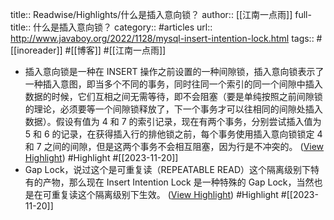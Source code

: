 title:: Readwise/Highlights/什么是插入意向锁？
author:: [[江南一点雨]]
full-title:: 什么是插入意向锁？
category:: #articles
url:: http://www.javaboy.org/2022/1128/mysql-insert-intention-lock.html
tags:: #[[inoreader]] #[[博客]] #[[江南一点雨]]
- 插入意向锁是一种在 INSERT 操作之前设置的一种间隙锁，插入意向锁表示了一种插入意图，即当多个不同的事务，同时往同一个索引的同一个间隙中插入数据的时候，它们互相之间无需等待，即不会阻塞（要是单纯按照之前间隙锁的理论，必须要等一个间隙锁释放了，下一个事务才可以往相同的间隙处插入数据）。假设有值为 4 和 7 的索引记录，现在有两个事务，分别尝试插入值为 5 和 6 的记录，在获得插入行的排他锁之前，每个事务使用插入意向锁锁定 4 和 7 之间的间隙，但是这两个事务不会相互阻塞，因为行是不冲突的。 ([View Highlight](https://read.readwise.io/read/01hfm7tpq14n8kxsp6a42vqhrg)) #Highlight #[[2023-11-20]]
- Gap Lock，说过这个是可重复读（REPEATABLE READ）这个隔离级别下特有的产物，那么现在 Insert Intention Lock 是一种特殊的 Gap Lock，当然也是在可重复读这个隔离级别下生效。 ([View Highlight](https://read.readwise.io/read/01hfm7vjja4mf4d2634m41rsqs)) #Highlight #[[2023-11-20]]